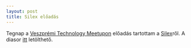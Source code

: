 ```yaml
---
layout: post
title: Silex előadás
---
```


Tegnap a [Veszprémi Technology Meetupon][1] előadás tartottam a [Silex]ről. A diasor
[itt] letölthető.

 [1]: http://www.meetup.com/veszprem/
 [Silex]: /2012/01/21/silex.html
 [itt]: /files/silex-vpmeetup.pdf
 
